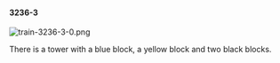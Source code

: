 #### 3236-3
![train-3236-3-0.png](https://github.com/lil-lab/nlvr/raw/master/nlvr/train/images/23/train-3236-3-0.png "train-3236-3-0.png")

There is a tower with a blue block, a yellow block and two black blocks.